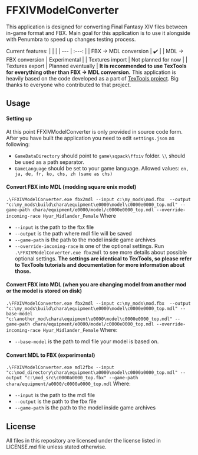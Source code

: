 # FFXIVModelConverter
This application is designed for converting Final Fantasy XIV files between in-game format and FBX. Main goal for this application is to use it alongside with Penumbra to speed up changes testing process.

Current features:
| | |
| --- | :---: |
| FBX -> MDL conversion | :heavy_check_mark: |
| MDL -> FBX conversion | Experimental |
| Textures import | Not planned for now |
| Textures export | Planned eventually |
**It is recommended to use TexTools for everything other than FBX -> MDL conversion.**
This application is heavily based on the code developed as a part of [TexTools project](https://github.com/TexTools/FFXIV_TexTools_UI). Big thanks to everyone who contributed to that project.

## Usage
#### Setting up
At this point FFXIVModelConverter is only provided in source code form. After you have built the application you need to edit `settings.json` as following:
* `GameDataDirectory` should point to `game\sqpack\ffxiv` folder. `\\` should be used as a path separator.
* `GameLanguage` should be set to your game language. Allowed values: `en, ja, de, fr, ko, chs, zh (same as chs)`
#### Convert FBX into MDL (modding square enix model)
`.\FFXIVModelConverter.exe fbx2mdl --input c:\my_mods\mod.fbx  --output "c:\my_mods\build\chara\equipment\e0000\model\c0000e0000_top.mdl" --game-path chara/equipment/e0000/model/c0000e0000_top.mdl --override-incoming-race Hyur_Midlander_Female`
Where
* `--input` is the path to the fbx file
* `--output` is the path where mdl file will be saved
*  `--game-path` is the path to the model inside game archives
* `--override-incoming-race` is one of the optional settings. Run `.\FFXIVModelConverter.exe fbx2mdl` to see more details about possible optional settings. **The settings are identical to TexTools, so please refer to TexTools tutorials and documentation for more information about those.**
#### Convert FBX into MDL (when you are changing model from another mod or the model is stored on disk)
`.\FFXIVModelConverter.exe fbx2mdl --input c:\my_mods\mod.fbx  --output "c:\my_mods\build\chara\equipment\e0000\model\c0000e0000_top.mdl" --base-model "c:\another_mod\chara\equipment\e0000\model\c0000e0000_top.mdl" --game-path chara/equipment/e0000/model/c0000e0000_top.mdl --override-incoming-race Hyur_Midlander_Female`
Where:
* `--base-model` is the path to mdl file your model is based on.

#### Convert MDL to FBX (experimental)
`.\FFXIVModelConverter.exe mdl2fbx --input "c:\mod_directory\chara\equipment\a0000\model\c0000a0000_top.mdl" --output "c:\mod_src\c0000a0000_top.fbx" --game-path chara/equipment/a0000/c0000a0000_top.mdl`
Where:
* `--input` is the path to the mdl file
* `--output` is the path to the fbx file
* `--game-path` is the path to the model inside game archives

## License
All files in this repository are licensed under the license listed in LICENSE.md file unless stated otherwise.
